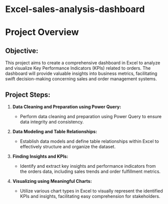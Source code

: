 # Excel-sales-analysis-dashboard

# Project Overview

## Objective:
This project aims to create a comprehensive dashboard in Excel to analyze and visualize Key Performance Indicators (KPIs) related to orders. The dashboard will provide valuable insights into business metrics, facilitating swift decision-making concerning sales and order management systems.

## Project Steps:
1. **Data Cleaning and Preparation using Power Query:**
   - Perform data cleaning and preparation using Power Query to ensure data integrity and consistency.

2. **Data Modeling and Table Relationships:**
   - Establish data models and define table relationships within Excel to effectively structure and organize the dataset.

3. **Finding Insights and KPIs:**
   - Identify and extract key insights and performance indicators from the orders data, including sales trends and order fulfillment metrics.

4. **Visualizing using Meaningful Charts:**
   - Utilize various chart types in Excel to visually represent the identified KPIs and insights, facilitating easy comprehension for stakeholders.
